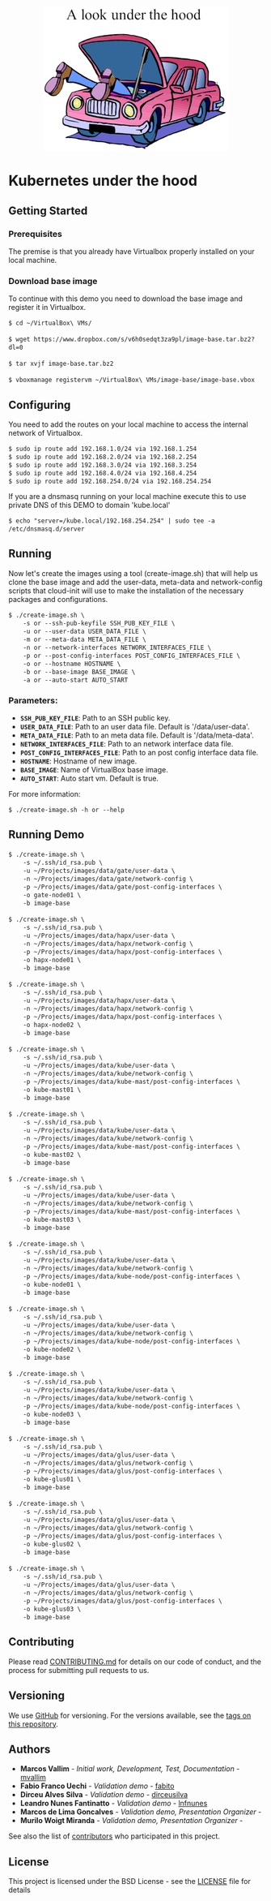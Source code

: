 <div style="text-align:center"><img src ="under-the-hood.jpg" /></div>

# Kubernetes under the hood

## Getting Started

### Prerequisites
The premise is that you already have Virtualbox properly installed on your local machine.

### Download base image
To continue with this demo you need to download the base image and register it in Virtualbox.

```
$ cd ~/VirtualBox\ VMs/

$ wget https://www.dropbox.com/s/v6h0sedqt3za9pl/image-base.tar.bz2?dl=0

$ tar xvjf image-base.tar.bz2

$ vboxmanage registervm ~/VirtualBox\ VMs/image-base/image-base.vbox
```

## Configuring

You need to add the routes on your local machine to access the internal network of Virtualbox.

```
$ sudo ip route add 192.168.1.0/24 via 192.168.1.254
$ sudo ip route add 192.168.2.0/24 via 192.168.2.254
$ sudo ip route add 192.168.3.0/24 via 192.168.3.254
$ sudo ip route add 192.168.4.0/24 via 192.168.4.254
$ sudo ip route add 192.168.254.0/24 via 192.168.254.254
```

If you are a dnsmasq running on your local machine execute this to use private DNS of this DEMO to domain 'kube.local'

```
$ echo "server=/kube.local/192.168.254.254" | sudo tee -a /etc/dnsmasq.d/server
```

## Running

Now let's create the images using a tool (create-image.sh) that will help us clone the base image and add the user-data, meta-data and network-config scripts that cloud-init will use to make the installation of the necessary packages and configurations.

```
$ ./create-image.sh \
    -s or --ssh-pub-keyfile SSH_PUB_KEY_FILE \
    -u or --user-data USER_DATA_FILE \
    -m or --meta-data META_DATA_FILE \
    -n or --network-interfaces NETWORK_INTERFACES_FILE \
    -p or --post-config-interfaces POST_CONFIG_INTERFACES_FILE \
    -o or --hostname HOSTNAME \
    -b or --base-image BASE_IMAGE \
    -a or --auto-start AUTO_START
```

### Parameters:
* __`SSH_PUB_KEY_FILE`__: Path to an SSH public key.
* __`USER_DATA_FILE`__: Path to an user data file. Default is '/data/user-data'.
* __`META_DATA_FILE`__: Path to an meta data file. Default is '/data/meta-data'.
* __`NETWORK_INTERFACES_FILE`__: Path to an network interface data file.
* __`POST_CONFIG_INTERFACES_FILE`__: Path to an post config interface data file.
* __`HOSTNAME`__: Hostname of new image.
* __`BASE_IMAGE`__: Name of VirtualBox base image.
* __`AUTO_START`__: Auto start vm. Default is true.

For more information:
```
$ ./create-image.sh -h or --help
```

## Running Demo

```
$ ./create-image.sh \
    -s ~/.ssh/id_rsa.pub \
    -u ~/Projects/images/data/gate/user-data \
    -n ~/Projects/images/data/gate/network-config \
    -p ~/Projects/images/data/gate/post-config-interfaces \
    -o gate-node01 \
    -b image-base

$ ./create-image.sh \
    -s ~/.ssh/id_rsa.pub \
    -u ~/Projects/images/data/hapx/user-data \
    -n ~/Projects/images/data/hapx/network-config \
    -p ~/Projects/images/data/hapx/post-config-interfaces \
    -o hapx-node01 \
    -b image-base

$ ./create-image.sh \
    -s ~/.ssh/id_rsa.pub \
    -u ~/Projects/images/data/hapx/user-data \
    -n ~/Projects/images/data/hapx/network-config \
    -p ~/Projects/images/data/hapx/post-config-interfaces \
    -o hapx-node02 \
    -b image-base

$ ./create-image.sh \
    -s ~/.ssh/id_rsa.pub \
    -u ~/Projects/images/data/kube/user-data \
    -n ~/Projects/images/data/kube/network-config \
    -p ~/Projects/images/data/kube-mast/post-config-interfaces \
    -o kube-mast01 \
    -b image-base

$ ./create-image.sh \
    -s ~/.ssh/id_rsa.pub \
    -u ~/Projects/images/data/kube/user-data \
    -n ~/Projects/images/data/kube/network-config \
    -p ~/Projects/images/data/kube-mast/post-config-interfaces \
    -o kube-mast02 \
    -b image-base

$ ./create-image.sh \
    -s ~/.ssh/id_rsa.pub \
    -u ~/Projects/images/data/kube/user-data \
    -n ~/Projects/images/data/kube/network-config \
    -p ~/Projects/images/data/kube-mast/post-config-interfaces \
    -o kube-mast03 \
    -b image-base

$ ./create-image.sh \
    -s ~/.ssh/id_rsa.pub \
    -u ~/Projects/images/data/kube/user-data \
    -n ~/Projects/images/data/kube/network-config \
    -p ~/Projects/images/data/kube-node/post-config-interfaces \
    -o kube-node01 \
    -b image-base

$ ./create-image.sh \
    -s ~/.ssh/id_rsa.pub \
    -u ~/Projects/images/data/kube/user-data \
    -n ~/Projects/images/data/kube/network-config \
    -p ~/Projects/images/data/kube-node/post-config-interfaces \
    -o kube-node02 \
    -b image-base

$ ./create-image.sh \
    -s ~/.ssh/id_rsa.pub \
    -u ~/Projects/images/data/kube/user-data \
    -n ~/Projects/images/data/kube/network-config \
    -p ~/Projects/images/data/kube-node/post-config-interfaces \
    -o kube-node03 \
    -b image-base

$ ./create-image.sh \
    -s ~/.ssh/id_rsa.pub \
    -u ~/Projects/images/data/glus/user-data \
    -n ~/Projects/images/data/glus/network-config \
    -p ~/Projects/images/data/glus/post-config-interfaces \
    -o kube-glus01 \
    -b image-base

$ ./create-image.sh \
    -s ~/.ssh/id_rsa.pub \
    -u ~/Projects/images/data/glus/user-data \
    -n ~/Projects/images/data/glus/network-config \
    -p ~/Projects/images/data/glus/post-config-interfaces \
    -o kube-glus02 \
    -b image-base

$ ./create-image.sh \
    -s ~/.ssh/id_rsa.pub \
    -u ~/Projects/images/data/glus/user-data \
    -n ~/Projects/images/data/glus/network-config \
    -p ~/Projects/images/data/glus/post-config-interfaces \
    -o kube-glus03 \
    -b image-base
```
## Contributing

Please read [CONTRIBUTING.md](CONTRIBUTING.md) for details on our code of conduct, and the process for submitting pull requests to us.

## Versioning

We use [GitHub](https://github.com/mvallim/kubernetes-under-the-hood) for versioning. For the versions available, see the [tags on this repository](https://github.com/mvallim/kubernetes-under-the-hood/tags). 

## Authors

* **Marcos Vallim** - *Initial work, Development, Test, Documentation* - [mvallim](https://github.com/mvallim)
* **Fabio Franco Uechi** - *Validation demo* - [fabito](https://github.com/fabito)
* **Dirceu Alves Silva** - *Validation demo* - [dirceusilva](https://github.com/dirceuSilva)
* **Leandro Nunes Fantinatto** - *Validation demo* - [lnfnunes](https://github.com/lnfnunes)
* **Marcos de Lima Goncalves** - *Validation demo, Presentation Organizer* - []()
* **Murilo Woigt Miranda** - *Validation demo, Presentation Organizer* - []()

See also the list of [contributors](CONTRIBUTORS.txt) who participated in this project.

## License

This project is licensed under the BSD License - see the [LICENSE](LICENSE) file for details
